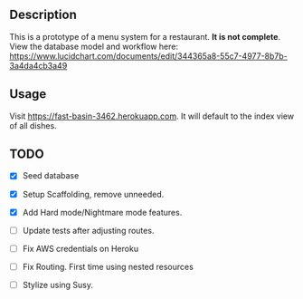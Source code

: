 ## Description
This is a prototype of a menu system for a restaurant. **It is not complete**. View the database model and workflow here: https://www.lucidchart.com/documents/edit/344365a8-55c7-4977-8b7b-3a4da4cb3a49

## Usage
Visit https://fast-basin-3462.herokuapp.com. It will default to the index view of all dishes.

## TODO
- [x] Seed database
- [x] Setup Scaffolding, remove unneeded.
- [x] Add Hard mode/Nightmare mode features.
- [ ] Update tests after adjusting routes.
- [ ] Fix AWS credentials on Heroku
- [ ] Fix Routing. First time using nested resources
- [ ] Stylize using Susy.

